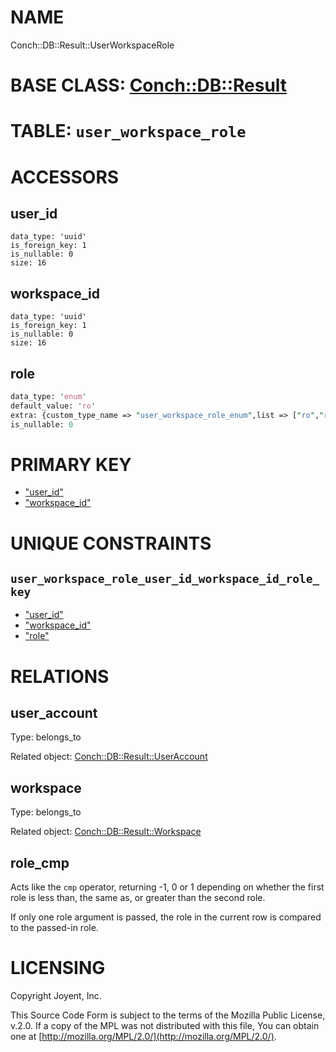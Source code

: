 # NAME

Conch::DB::Result::UserWorkspaceRole

# BASE CLASS: [Conch::DB::Result](/../modules/Conch::DB::Result)

# TABLE: `user_workspace_role`

# ACCESSORS

## user\_id

```
data_type: 'uuid'
is_foreign_key: 1
is_nullable: 0
size: 16
```

## workspace\_id

```
data_type: 'uuid'
is_foreign_key: 1
is_nullable: 0
size: 16
```

## role

```perl
data_type: 'enum'
default_value: 'ro'
extra: {custom_type_name => "user_workspace_role_enum",list => ["ro","rw","admin"]}
is_nullable: 0
```

# PRIMARY KEY

- ["user\_id"](#user_id)
- ["workspace\_id"](#workspace_id)

# UNIQUE CONSTRAINTS

## `user_workspace_role_user_id_workspace_id_role_key`

- ["user\_id"](#user_id)
- ["workspace\_id"](#workspace_id)
- ["role"](#role)

# RELATIONS

## user\_account

Type: belongs\_to

Related object: [Conch::DB::Result::UserAccount](/../modules/Conch::DB::Result::UserAccount)

## workspace

Type: belongs\_to

Related object: [Conch::DB::Result::Workspace](/../modules/Conch::DB::Result::Workspace)

## role\_cmp

Acts like the `cmp` operator, returning -1, 0 or 1 depending on whether the first role is less
than, the same as, or greater than the second role.

If only one role argument is passed, the role in the current row is compared to the passed-in
role.

# LICENSING

Copyright Joyent, Inc.

This Source Code Form is subject to the terms of the Mozilla Public License,
v.2.0. If a copy of the MPL was not distributed with this file, You can obtain
one at [http://mozilla.org/MPL/2.0/](http://mozilla.org/MPL/2.0/).
